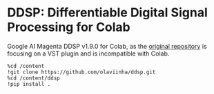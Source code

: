 # DDSP: Differentiable Digital Signal Processing for Colab

Google AI Magenta DDSP v1.9.0 for Colab, as the [original repository](https://github.com/magenta/ddsp) is focusing on a VST plugin and is incompatible with Colab.

```
%cd /content
!git clone https://github.com/olaviinha/ddsp.git
%cd /content/ddsp
!pip install .
```
